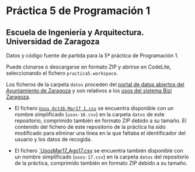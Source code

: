 # Práctica 5 de Programación 1
## Escuela de Ingeniería y Arquitectura. Universidad de Zaragoza 

Datos y código fuente de partida para la 5ª práctica de Programación 1.

Puede clonarse o descargarse en formato ZIP y abrirse en CodeLite, seleccionando el fichero ``practica5.workspace``.

Los ficheros de la carpeta ``datos`` proceden del [portal de datos abiertos del Ayuntamiento de Zaragoza](https://www.zaragoza.es/sede/portal/datos-abiertos/) y son relativos a los [usos del sistema Bizi Zaragoza](https://www.zaragoza.es/sede/servicio/catalogo/70\#CSV).

 * El fichero [`Usos Oct16-Mar17 1.csv`](http://www.zaragoza.es/contenidos/bici/UsosOct16-Mar17csv.zip) se encuentra disponible con un nombre simplificado (``usos-16.csv``) en la carpeta ``datos`` de este repositorio, comprimido también en formato ZIP debido a su tamaño. El contenido del fichero de este repositorio de la práctica ha sido modificado para eliminar una línea en la que faltaba el identificador del usuario y los datos de recogida.
	
 * El fichero [`UsosMar17_Ago17.csv](http://www.zaragoza.es/contenidos/bici/UsosMar17_Ago17.zip) se encuentra también disponible con un nombre simplificado (``usos-17.csv``) en la carpeta ``datos`` del repositorio de la práctica, comprimido también en formato ZIP debido a su tamaño.

